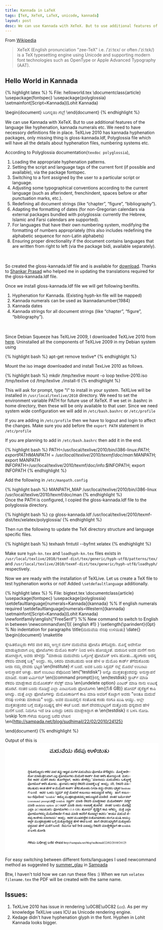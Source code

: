 ```yaml
---
title: Kannada in LaTeX
tags: [TeX, XeTeX, LaTeX, unicode, kannada]
layout: post
desc: We can use Kannada with XeTeX. But to use additional features of the language like hyphenation, kannada numerals etc. We need to have necessory definitions file in place. TeXLive 2010 has kannada hyphenation packages, only missing thing is gloss-kannada.ldf, Polyglossia file which will have all the details about hyphenation files, numbering systems etc.
---
```

From [Wikipedia](http://en.wikipedia.org/wiki/XeTeX)
> XeTeX (English pronunciation "zee-TeX" i.e. /ˈziːtɛx/ or often /ˈziːtɛk/) is a TeX typesetting engine using Unicode and supporting modern font technologies such as OpenType or Apple Advanced Typography (AAT).

## Hello World in Kannada
{% highlight latex %}
% File: helloworld.tex
\documentclass{article}
\usepackage{fontspec}
\usepackage{polyglossia}
\setmainfont[Script=Kannada]{Lohit Kannada}

\begin{document}
ಸಿರಿಗನ್ನಡಂ ಗೆಲ್ಗೆ! 
\end{document}
{% endhighlight %}

We can use Kannada with XeTeX. But to use additional features of the language like hyphenation, kannada numerals etc. We need to have necessory definitions file in place. TeXLive 2010 has kannada hyphenation packages, only missing thing is gloss-kannada.ldf, Polyglossia file which will have all the details about hyphenation files, numbering systems etc.

According to Polyglossia documentation(`texdoc polyglossia`),

1. Loading the appropriate hyphenation patterns.
2. Setting the script and language tags of the current font (if possible and available), via the package fontspec.
3. Switching to a font assigned by the user to a particular script or language.
4. Adjusting some typographical conventions according to the current language (such as afterindent, frenchindent, spaces before or after punctuation marks, etc.).
5. Redeﬁning all document strings (like “chapter”, “ﬁgure”, “bibliography”).
6. Adapting the formatting of dates (for non-Gregorian calendars via external packages bundled with polyglossia: currently the Hebrew, Islamic and Farsi calendars are supported).
7. For languages that have their own numbering system, modifying the formatting of numbers appropriately (this also includes redeﬁning the alphabetic sequence for non-Latin alphabets)
8. Ensuring proper directionality if the document contains languages that are written from right to left (via the package bidi, available separately).

<div class="clear" style="height:20px"></div>

So created the gloss-kannada.ldf file and is available for [download](https://github.com/aravindavk/polyglossia-kannada). Thanks to [Shankar Prasad](http://twitter.com/shankar_prasad) who helped me in updating the translations required for the gloss-kannada.ldf file.

Once we install gloss-kannada.ldf file we will get following benifits.

1. Hyphenation for Kannada. (Existing hyph-kn file will be mapped)
2. Kannada numerals can be used as \kannadanumber{1984}
3. Kannada dates
4. Kannada strings for all document strings (like “chapter”, “ﬁgure”, “bibliography”).

<div class="clear" style="height:20px"></div>

Since Debian Squeeze has TeXLive 2009, I downloaded TeXLive 2010 from [here](http://www.tug.org/texlive/acquire-iso.html). Uninstalled all the components of TeXLive 2009 in my Debian system using

{% highlight bash %}
apt-get remove texlive*
{% endhighlight %}

Mount the iso image downloaded and install TexLive 2010 as follows.

{% highlight bash %}
mkdir /tmp/texlive
mount -o loop texlive-2010.iso /tmp/texlive
cd /tmp/texlive
./install-tl
{% endhighlight %}

This will ask for prompt, type "I" to install in your system. TeXLive will be installed in `/usr/local/texlive/2010` directory. We need to set the environment variable PATH for future use of XeTeX. If we set in .bashrc in home directory, then these will be only available to that user. Since we need system wide configuration we will add in `/etc/bash.bashrc` or `/etc/profile`

If you are adding in `/etc/profile` then we have to logout and login to affect the changes. Make sure you add before the `export PATH` statement in `/etc/profile`

If you are planning to add in `/etc/bash.bashrc` then add it in the end. 

{% highlight bash %}
PATH=/usr/local/texlive/2010/bin/i386-linux:$PATH; export PATH
MANPATH=/usr/local/texlive/2010/texmf/doc/man:$MANPATH; export MANPATH
INFOPATH=/usr/local/texlive/2010/texmf/doc/info:$INFOPATH; export INFOPATH
{% endhighlight %}

Add the following in `/etc/manpath.config`

{% highlight bash %}
MANPATH_MAP /usr/local/texlive/2010/bin/i386-linux /usr/local/texlive/2010/texmf/doc/man
{% endhighlight %}    
Once the PATH is configured, I copied the gloss-kannada.ldf file to the polyglossia directory.

{% highlight bash %}
cp gloss-kannada.ldf /usr/local/texlive/2010/texmf-dist/tex/xelatex/polyglossia/
{% endhighlight %}

Then run the following to update the TeX directory structure and language specific files.

{% highlight bash %}
texhash
fmtutil --byfmt xelatex
{% endhighlight %}

Make sure `hyph-kn.tex` and `loadhyph-kn.tex` files exists in `/usr/local/texlive/2010/texmf-dist/tex/generic/hyph-utf8/patterns/tex/` and `/usr/local/texlive/2010/texmf-dist/tex/generic/hyph-utf8/loadhyph/` respectively.

Now we are ready with the installation of TeXLive. Let us create a TeX file to test hyphenation works or not! Added `\setdefaultlanguage` additionally. 

{% highlight latex %}
% File: bigtext.tex
\documentclass{article}
\usepackage{fontspec}
\usepackage{polyglossia}
\setdefaultlanguage[numerals=Kannada]{kannada}
%% If english numerals required \setdefaultlanguage[numerals=Western]{kannada}
\setmainfont[Script=Kannada]{Lohit Kannada}
\newfontfamily\english{"FreeSerif"}
%% New command to switch to English in between
\newcommand\en[1]\{ {english #1} }
\setlength{\parindent}{0pt} % No indentation for paragraphs
\title{ಮದುವೆಯ ನೆನಪು ಉಳಿಯಿತು}
\date{}
\begin{document}
\maketitle

ಸ್ನೇಹಿತರೊಬ್ಬರು ಕಳೆದ ವಾರ ತಮ್ಮ ಅಣ್ಣನ ಮಗಳ ಮದುವೆಯ ಫೋಟೊ ತೆಗೆದಿದ್ದರು. ಮೊನ್ನೆ ಅದೇನೋ ಮಾಡುತ್ತಿರುವಾಗ
ಎಲ್ಲ ಫೋಟೊಗಳು ಮೆಮೊರಿ ಕಾರ್ಡ್ ನಿಂದ ಅಳಿಸಿ ಹೋಯ್ತಂತೆ. ಮರುದಿನ ಅವರ ಮನೆಗೆ ನಾನು ಹೋಗಿದ್ದಾಗ, ಅವರು
ಹೇಳಿದ್ರು "ಮಾರಾಯ ಮದುವೇದು ಒಳ್ಳೋಳ್ಳೆ ಫೋಟೊಸ್ ಅಳಿಸಿ ಹೋತು...ಹ್ಯಂಗಾರು ಅದನ್ನ ರೆಕವರಿ ಮಾಡಕ್ಕೆ ಬತ್ತ"
ಅಂದ್ರು. ಸರಿ, ರಿಕವರಿ ಮಾಡಬಹುದು ಅಂತ ಹೇಳಿ ಆ ಮೆಮೊರಿ ಕಾರ್ಡ್ ತೆಗೆದುಕೊಂಡು ಸೀದಾ ನಮ್ಮ ದೇವರು ಭಟ್ಟರ
\en{Institute} ಗೆ ಬಂದೆ. ಅವರ ಒಂದು ಸಿಸ್ಟಮ್ ನಲ್ಲೆ ಮೊದಲೆ ಉಬಂಟು ಅನುಸ್ಥಾಪನೆ ಆಗಿತ್ತು. ಹಾಗೆ ಉಬಂಟು
ರೆಪೊದಿಂದ \en{"testdisk"} ಅನ್ನೊ ಮುಕ್ತತಂತ್ರಂಶವನ್ನು ಅನುಸ್ಥಾಪನೆ ಮಾಡಿದೆ. ನಂತರ ಟರ್ಮಿನಲ್
\en{(command prompt)}ನಲ್ಲಿ \en{testdisk} ಸ್ಟಾರ್ಟ್ ಮಾಡಿ ರೆಕವರಿ ಮಾಡ್ಬೇಕಾದ ಮೆಮೊರಿಕರ್ಡ್ ಸೆಲೆಕ್ಟ್ ಮಾಡಿ
\en{undelete option} ಎಂಟರ್ ಮಾಡಿ ನಾನು ಊಟಕ್ಕೆ ಹೊರಟೆ. ನಂತರ ಬಂದು ನೊಡಿದ್ರೆ ಎಲ್ಲಾ ಎಂಟುನೂರು
ಫೋಟೊಗಳು \en{(1.6 GB)} ಹೋಮ್ ಡೈರೆಕ್ಟ್ರಿಗೆ ಕಾಪಿ ಆಗಿದ್ವು. ಮತ್ತೆ ಎಲ್ಲಾ ಫೋಟೊಗಳನ್ನು ಮೆಮೊರಿಕಾರ್ಡಿಗೆ ಕಾಪಿ
ಮಾಡಿ ಅವರಿಗೆ ಕೊಟ್ಟಾಗ ಅವರು "ಅಂತೂ ಮದುವೆ ನೆನಪು ಉಳೀತು ಮಾರಾಯ" ಅಂದ್ರು. ಅವರ ಮುಖದಲ್ಲಿನ ಸಂತೋಷ
ಕಂಡು ನಂಗೂ ಖುಷಿ ಆಯ್ತು. ಅಲ್ಲೇ ಮುಕ್ತತಂತ್ರಂಶದ ಬಗ್ಗೆ ಮತ್ತೊಂದಿಷ್ಟನ್ನ ಹೇಳಿ ಈಚೆ ಬಂದೆ. ಹಾಗೆ ದೇವರುಭಟ್ಟರಿಗೆ ಮತ್ತೊಂದು
ಧನ್ಯವಾದ ಹೇಳಿ ಮನೆಗೆ ಬಂದೆ. ನಿಮಗೂ ಇದೆ ರೀತಿ ಏನಾದ್ರು ರಿಕವರಿ ಮಾಡ್ಬೇಕಿದ್ದಾಗ ಈ \en{testdisk} ನ ಬಳಸಿ ನೋಡಿ.
\vskip 1cm
ಗೆಳೆಯ ಸುಧೀಂದ್ರ ಬರೆದ ಲೇಖನ \en{http://sampada.net/blog/sudhimail/22/02/2010/24125}

\end{document}
{% endhighlight %}

Output of this is     
![Kannada Hyphenation LaTeX](/photo/latex_kannada_hyph/m.jpg)                                     

For easy switching between different fonts/languages I used newcommand method as suggested by [summer_glau](http://sampada.net/user/summerglau) in [Sampada](http://sampada.net/latex-%E0%B2%AA%E0%B2%B0%E0%B2%BF%E0%B2%9A%E0%B2%AF-%E0%B2%AE%E0%B2%A4%E0%B3%8D%E0%B2%A4%E0%B3%81-%E0%B2%95%E0%B2%A8%E0%B3%8D%E0%B2%A8%E0%B2%A1%E0%B2%A6%E0%B2%B2%E0%B3%8D%E0%B2%B2%E0%B2%BF-latex)

Btw, I haven't told how we can run these files :) When we run `xelatex filename.tex` the PDF will be created with the same name.

## Issues:

1. TeXLive 2010 has issue in rendering \u0C8E\u0C82 (ಎಂ). As per my knowledge TeXLive uses ICU as Unicode rendering engine. 
2. Kedage didn't have hyphenation glyph in the font. Hyphen in Lohit Kannada looks bigger.
